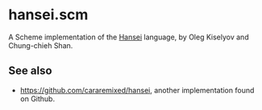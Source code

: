 # hansei.scm

A Scheme implementation of the [Hansei](https://okmij.org/ftp/kakuritu/Hansei.html) language, by Oleg Kiselyov and Chung-chieh Shan.

## See also

- https://github.com/cararemixed/hansei, another implementation found on Github.
